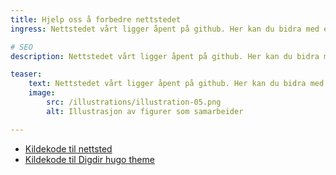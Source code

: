 ```yaml
---
title: Hjelp oss å forbedre nettstedet
ingress: Nettstedet vårt ligger åpent på github. Her kan du bidra med endringer på tekst, kode eller ny funksjonalitet.

# SEO
description: Nettstedet vårt ligger åpent på github. Her kan du bidra med endringer på tekst, kode eller ny funksjonalitet.

teaser: 
    text: Nettstedet vårt ligger åpent på github. Her kan du bidra med endringer på tekst, kode eller ny funksjonalitet.
    image:
        src: /illustrations/illustration-05.png
        alt: Illustrasjon av figurer som samarbeider

---
```


- [Kildekode til nettsted](https://github.com/felleslosninger/minid.digdir.no)
- [Kildekode til Digdir hugo theme](https://github.com/felleslosninger/digdir-hugo-theme)